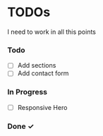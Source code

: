 # TODOs

I need to work in all this points

### Todo

- [ ] Add sections
- [ ] Add contact form

### In Progress

- [ ] Responsive Hero

### Done ✓
